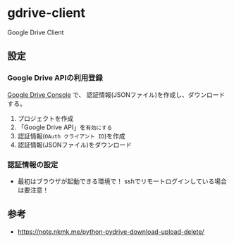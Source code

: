 # gdrive-client

Google Drive Client


## 設定

### Google Drive APIの利用登録

[Google Drive Console](https://console.developers.google.com/) で、
認証情報(JSONファイル)を作成し、ダウンロードする。

1. プロジェクトを作成
2. 「Google Drive API」を`有効にする`
3. 認証情報(`OAuth クライアント ID`)を作成
4. 認証情報(JSONファイル)をダウンロード


### 認証情報の設定

* 最初はブラウザが起動できる環境で！
  sshでリモートログインしている場合は要注意！

####

## 参考

* https://note.nkmk.me/python-pydrive-download-upload-delete/
